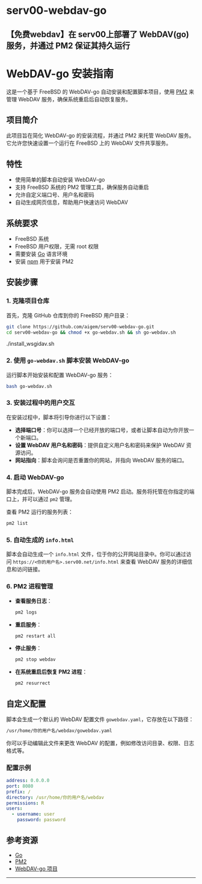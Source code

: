 # serv00-webdav-go
【免费webdav】在 serv00上部署了 WebDAV(go) 服务，并通过 PM2 保证其持久运行
---

# WebDAV-go 安装指南

这是一个基于 FreeBSD 的 WebDAV-go 自动安装和配置脚本项目，使用 [PM2](https://pm2.keymetrics.io/) 来管理 WebDAV 服务，确保系统重启后自动恢复服务。

## 项目简介

此项目旨在简化 WebDAV-go 的安装流程，并通过 PM2 来托管 WebDAV 服务。它允许您快速设置一个运行在 FreeBSD 上的 WebDAV 文件共享服务。

## 特性

- 使用简单的脚本自动安装 WebDAV-go
- 支持 FreeBSD 系统的 PM2 管理工具，确保服务自动重启
- 允许自定义端口号、用户名和密码
- 自动生成网页信息，帮助用户快速访问 WebDAV

## 系统要求

- FreeBSD 系统
- FreeBSD 用户权限，无需 root 权限
- 需要安装 [Go](https://golang.org/) 语言环境
- 安装 [npm](https://www.npmjs.com/) 用于安装 PM2

## 安装步骤

### 1. 克隆项目仓库

首先，克隆 GitHub 仓库到你的 FreeBSD 用户目录：

```bash
git clone https://github.com/aigem/serv00-webdav-go.git
cd serv00-webdav-go && chmod +x go-webdav.sh && sh go-webdav.sh
```

./install_wsgidav.sh
### 2. 使用 `go-webdav.sh` 脚本安装 WebDAV-go

运行脚本开始安装和配置 WebDAV-go 服务：

```bash
bash go-webdav.sh
```

### 3. 安装过程中的用户交互

在安装过程中，脚本将引导你进行以下设置：

- **选择端口号**：你可以选择一个已经开放的端口号，或者让脚本自动为你开放一个新端口。
- **设置 WebDAV 用户名和密码**：提供自定义用户名和密码来保护 WebDAV 资源访问。
- **网站指向**：脚本会询问是否重置你的网站，并指向 WebDAV 服务的端口。

### 4. 启动 WebDAV-go

脚本完成后，WebDAV-go 服务会自动使用 PM2 启动。服务将托管在你指定的端口上，并可以通过 `pm2` 管理。

查看 PM2 运行的服务列表：

```bash
pm2 list
```

### 5. 自动生成的 `info.html`

脚本会自动生成一个 `info.html` 文件，位于你的公开网站目录中。你可以通过访问 `https://<你的用户名>.serv00.net/info.html` 来查看 WebDAV 服务的详细信息和访问链接。

### 6. PM2 进程管理

- **查看服务日志**：

  ```bash
  pm2 logs
  ```

- **重启服务**：

  ```bash
  pm2 restart all
  ```

- **停止服务**：

  ```bash
  pm2 stop webdav
  ```

- **在系统重启后恢复 PM2 进程**：

  ```bash
  pm2 resurrect
  ```

## 自定义配置

脚本会生成一个默认的 WebDAV 配置文件 `gowebdav.yaml`，它存放在以下路径：

```bash
/usr/home/你的用户名/webdav/gowebdav.yaml
```

你可以手动编辑此文件来更改 WebDAV 的配置，例如修改访问目录、权限、日志格式等。

### 配置示例

```yaml
address: 0.0.0.0
port: 8080
prefix: /
directory: /usr/home/你的用户名/webdav
permissions: R
users:
  - username: user
    password: password
```

## 参考资源

- [Go](https://golang.org/)
- [PM2](https://pm2.keymetrics.io/)
- [WebDAV-go 项目](https://github.com/hacdias/webdav)

---
